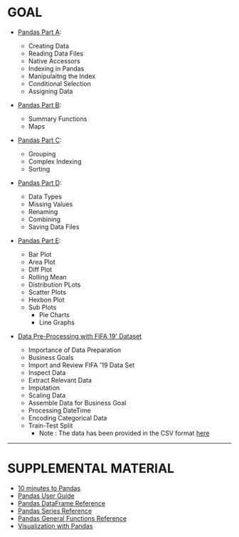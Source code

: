 
# GOAL

- [Pandas Part A](Step_1_4a_Pandas_Series_and_DataFrames.ipynb):
  - Creating Data
  - Reading Data Files
  - Native Accessors
  - Indexing in Pandas
  - Manipulaitng the Index
  - Conditional Selection
  - Assigning Data
  
- [Pandas Part B](Step_1_4b_Pandas_Summary_Functions_and_Maps.ipynb):
  - Summary Functions 
  - Maps

- [Pandas Part C](Step_1_4c_Pandas_Grouping_and_Sorting.ipynb):
  - Grouping
  - Complex Indexing 
  - Sorting

- [Pandas Part D](Step_1_4d_Pandas__Data_Types__Missing_Data__Renaming_and_Combining.ipynb):
  - Data Types
  - Missing Values
  - Renaming
  - Combining 
  - Saving Data Files
  
- [Pandas Part E](Step_1_4e_Pandas_Data_Visualization.ipynb):
  - Bar Plot
  - Area Plot
  - Diff Plot
  - Rolling Mean
  - Distribution PLots 
  - Scatter Plots 
  - Hexbon Plot
  - Sub Plots
    - Pie Charts 
    - Line Graphs
  
-  [Data Pre-Processing with FIFA 19' Dataset](Step_2_Data_Pre_Processing_Techniques_FIFA_19_Dataset.ipynb)
    - Importance of Data Preparation 
    - Business Goals
    - Import and Review FIFA '19 Data Set
    - Inspect Data
    - Extract Relevant Data
    - Imputation
    - Scaling Data
    - Assemble Data for Business Goal
    - Processing DateTime
    - Encoding Categorical Data
    - Train-Test Split
      - Note : The data has been provided in the CSV format [here](fifa19.csv) 




***
# SUPPLEMENTAL MATERIAL

- [10 minutes to Pandas](https://pandas.pydata.org/docs/getting_started/10min.html)
- [Pandas User Guide](https://pandas.pydata.org/docs/user_guide/index.html)
- [Pandas DataFrame Reference](https://pandas.pydata.org/pandas-docs/stable/reference/frame.html)
- [Pandas Series Reference](https://pandas.pydata.org/pandas-docs/stable/reference/series.html)
- [Pandas General Functions Reference](https://pandas.pydata.org/pandas-docs/stable/reference/general_functions.html)
- [Visualization with Pandas](https://towardsdatascience.com/the-simplest-way-to-create-complex-visualizations-in-python-isnt-with-matplotlib-a5802f2dba92)

